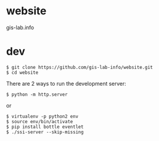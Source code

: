 # website
gis-lab.info


# dev
```
$ git clone https://github.com/gis-lab-info/website.git
$ cd website
```

There are 2 ways to run the development server:


```
$ python -m http.server
```

or

```
$ virtualenv -p python2 env
$ source env/bin/activate
$ pip install bottle eventlet
$ ./ssi-server --skip-missing
```
